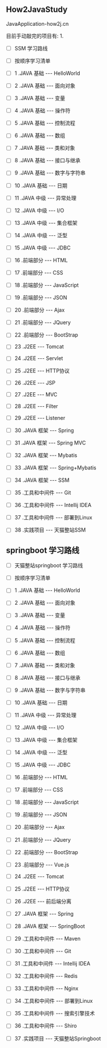 ## How2JavaStudy
JavaApplication-how2j.cn

目前手动敲完的项目有:
1.

 - [ ] SSM 学习路线
		
 - [ ] 按顺序学习清单
 - [ ] 1 .JAVA 基础 --- HelloWorld
 - [ ] 2 .JAVA 基础 --- 面向对象
 - [ ] 3 .JAVA 基础 --- 变量
 - [ ] 4 .JAVA 基础 --- 操作符
 - [ ] 5 .JAVA 基础 --- 控制流程
 - [ ] 6 .JAVA 基础 --- 数组
 - [ ] 7 .JAVA 基础 --- 类和对象
 - [ ] 8 .JAVA 基础 --- 接口与继承
 - [ ] 9 .JAVA 基础 --- 数字与字符串
 - [ ] 10 .JAVA 基础 --- 日期
 - [ ] 11 .JAVA 中级 --- 异常处理
 - [ ] 12 .JAVA 中级 --- I/O
 - [ ] 13 .JAVA 中级 --- 集合框架
 - [ ] 14 .JAVA 中级 --- 泛型
 - [ ] 15 .JAVA 中级 --- JDBC
 - [ ] 16 .前端部分 --- HTML
 - [ ] 17 .前端部分 --- CSS
 - [ ] 18 .前端部分 --- JavaScript
 - [ ] 19 .前端部分 --- JSON
 - [ ] 20 .前端部分 --- Ajax
 - [ ] 21 .前端部分 --- JQuery
 - [ ] 22 .前端部分 --- BootStrap
 - [ ] 23 .J2EE --- Tomcat
 - [ ] 24 .J2EE --- Servlet
 - [ ] 25 .J2EE --- HTTP协议
 - [ ] 26 .J2EE --- JSP
 - [ ] 27 .J2EE --- MVC
 - [ ] 28 .J2EE --- Filter
 - [ ] 29 .J2EE --- Listener
 - [ ] 30 .JAVA 框架 --- Spring
 - [ ] 31 .JAVA 框架 --- Spring MVC
 - [ ] 32 .JAVA 框架 --- Mybatis
 - [ ] 33 .JAVA 框架 --- Spring+Mybatis
 - [ ] 34 .JAVA 框架 --- SSM
 - [ ] 35 .工具和中间件 --- Git
 - [ ] 36 .工具和中间件 --- Intellij IDEA
 - [ ] 37 .工具和中间件 --- 部署到Linux
 - [ ] 38 .实践项目 --- 天猫整站SSM

## springboot 学习路线
 - [ ] 天猫整站springboot 学习路线
 - [ ] 按顺序学习清单
 - [ ] 1 .JAVA 基础 --- HelloWorld
 - [ ] 2 .JAVA 基础 --- 面向对象
 - [ ] 3 .JAVA 基础 --- 变量
 - [ ] 4 .JAVA 基础 --- 操作符
 - [ ] 5 .JAVA 基础 --- 控制流程
 - [ ] 6 .JAVA 基础 --- 数组
 - [ ] 7 .JAVA 基础 --- 类和对象
 - [ ] 8 .JAVA 基础 --- 接口与继承
 - [ ] 9 .JAVA 基础 --- 数字与字符串
 - [ ] 10 .JAVA 基础 --- 日期
 - [ ] 11 .JAVA 中级 --- 异常处理
 - [ ] 12 .JAVA 中级 --- I/O
 - [ ] 13 .JAVA 中级 --- 集合框架
 - [ ] 14 .JAVA 中级 --- 泛型
 - [ ] 15 .JAVA 中级 --- JDBC
 - [ ] 16 .前端部分 --- HTML
 - [ ] 17 .前端部分 --- CSS
 - [ ] 18 .前端部分 --- JavaScript
 - [ ] 19 .前端部分 --- JSON
 - [ ] 20 .前端部分 --- Ajax
 - [ ] 21 .前端部分 --- JQuery
 - [ ] 22 .前端部分 --- BootStrap
 - [ ] 23 .前端部分 --- Vue.js
 - [ ] 24 .J2EE --- Tomcat
 - [ ] 25 .J2EE --- HTTP协议
 - [ ] 26 .J2EE --- 前后端分离
 - [ ] 27 .JAVA 框架 --- Spring
 - [ ] 28 .JAVA 框架 --- SpringBoot
 - [ ] 29 .工具和中间件 --- Maven
 - [ ] 30 .工具和中间件 --- Git
 - [ ] 31 .工具和中间件 --- Intellij IDEA
 - [ ] 32 .工具和中间件 --- Redis
 - [ ] 33 .工具和中间件 --- Nginx
 - [ ] 34 .工具和中间件 --- 部署到Linux
 - [ ] 35 .工具和中间件 --- 搜索引擎技术
 - [ ] 36 .工具和中间件 --- Shiro
 - [ ] 37 .实践项目 --- 天猫整站Springboot

